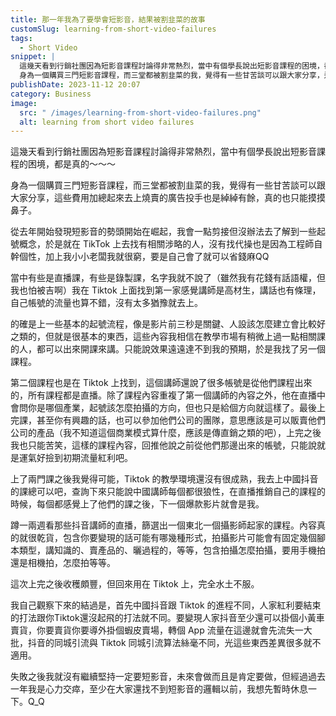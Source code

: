 ```yaml
---
title: 那一年我為了要學會短影音，結果被割韭菜的故事
customSlug: learning-from-short-video-failures
tags:
  - Short Video
snippet: |
  這幾天看到行銷社團因為短影音課程討論得非常熱烈，當中有個學長說出短影音課程的困境，都是真的～～～
  身為一個購買三門短影音課程，而三堂都被割韭菜的我，覺得有一些甘苦談可以跟大家分享，這些費用加總起來去上燒賣的廣告投手也是綽綽有餘，真的也只能摸摸鼻子。​
publishDate: 2023-11-12 20:07
category: Business
image:
  src: " /images/learning-from-short-video-failures.png"
  alt: learning from short video failures
---
```

這幾天看到行銷社團因為短影音課程討論得非常熱烈，當中有個學長說出短影音課程的困境，都是真的～～～

身為一個購買三門短影音課程，而三堂都被割韭菜的我，覺得有一些甘苦談可以跟大家分享，這些費用加總起來去上燒賣的廣告投手也是綽綽有餘，真的也只能摸摸鼻子。​

從去年開始發現短影音的勢頭開始在崛起，我會一點剪接但沒辦法去了解到一些起號概念，於是就在 TikTok 上去找有相關涉略的人，沒有找代操也是因為工程師自幹個性，加上我小小老闆我就很窮，要是自己會了就可以省錢麻QQ

​當中有些是直播課，有些是錄製課，名字我就不說了（雖然我有花錢有話語權，但我也怕被吉啊）我在 Tiktok 上面找到第一家感覺講師是高材生，講話也有條理，自己帳號的流量也算不錯，沒有太多猶豫就去上。

的確是上一些基本的起號流程，像是影片前三秒是關鍵、人設該怎麼建立會比較好之類的，但就是很基本的東西，這些內容我相信在教學市場有稍微上過一點相關課的人，都可以出來開課來講。只能說效果遠遠達不到我的預期，於是我找了另一個課程。​

第二個課程也是在 Tiktok 上找到，這個講師還說了很多帳號是從他們課程出來的，所有課程都是直播。除了課程內容重複了第一個講師的內容之外，他在直播中會問你是哪個產業，起號該怎麼拍攝的方向，但也只是給個方向就這樣了。最後上完課，甚至你有興趣的話，也可以參加他們公司的團隊，意思應該是可以販賣他們公司的產品（我不知道這個商業模式算什麼，應該是傳直銷之類的吧），上完之後我也只能苦笑，這樣的課程內容，回推他說之前從他們那邊出來的帳號，只能說就是運氣好撿到初期流量紅利吧。

上了兩門課之後我覺得可能，Tiktok 的教學環境還沒有很成熟，我去上中國抖音的課總可以吧，查詢下來只能說中國講師每個都很狼性，在直播推銷自己的課程的時候，每個都感覺上了他們的課之後，下一個爆款影片就會是我。

蹲一兩週看那些抖音講師的直播，篩選出一個東北一個攝影師起家的課程。內容真的就很乾貨，包含你要變現的話可能有哪幾種形式，拍攝影片可能會有固定幾個腳本類型，講知識的、賣產品的、曬過程的，等等，包含拍攝怎麼拍攝，要用手機拍還是相機拍，怎麼拍等等。

這次上完之後收穫頗豐，但回來用在 Tiktok 上，完全水土不服。

我自己觀察下來的結過是，首先中國抖音跟 Tiktok 的進程不同，人家紅利要結束的打法跟你Tiktok還沒起飛的打法就不同。要變現人家抖音至少還可以掛個小黃車賣貨，你要賣貨你要導外掛個蝦皮賣場，轉個 App 流量在這邊就會先流失一大批，抖音的同城引流與 Tiktok 同城引流算法絲毫不同，光這些東西差異很多就不適用。

失敗之後我就沒有繼續堅持一定要短影音，未來會做而且是肯定要做，但經過過去一年我是心力交瘁，至少在大家還找不到短影音的邏輯以前，我想先暫時休息一下。Q_Q